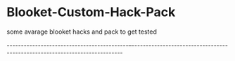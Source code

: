 # Blooket-Custom-Hack-Pack

some avarage blooket hacks and pack to get tested

-------------------------------------------–---------------------------------------------------------------------------
